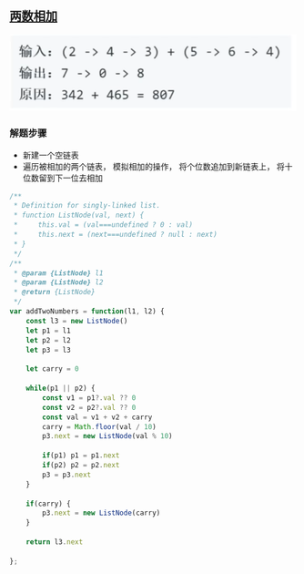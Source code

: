 ## [两数相加](https://leetcode.cn/problems/add-two-numbers/)

![image-20220722001246960](https://raw.githubusercontent.com/sixgodsama/tz/main/public/202207220012000.png)



### 解题步骤

- 新建一个空链表
- 遍历被相加的两个链表， 模拟相加的操作， 将个位数追加到新链表上， 将十位数留到下一位去相加

```js
/**
 * Definition for singly-linked list.
 * function ListNode(val, next) {
 *     this.val = (val===undefined ? 0 : val)
 *     this.next = (next===undefined ? null : next)
 * }
 */
/**
 * @param {ListNode} l1
 * @param {ListNode} l2
 * @return {ListNode}
 */
var addTwoNumbers = function(l1, l2) {
    const l3 = new ListNode()
    let p1 = l1
    let p2 = l2
    let p3 = l3

    let carry = 0 

    while(p1 || p2) {
        const v1 = p1?.val ?? 0
        const v2 = p2?.val ?? 0
        const val = v1 + v2 + carry
        carry = Math.floor(val / 10)
        p3.next = new ListNode(val % 10)

        if(p1) p1 = p1.next
        if(p2) p2 = p2.next
        p3 = p3.next
    }

    if(carry) {
        p3.next = new ListNode(carry)
    }

    return l3.next

};
```

